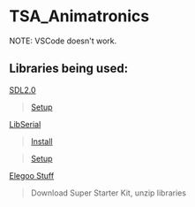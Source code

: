 # TSA_Animatronics
NOTE: VSCode doesn't work.

## Libraries being used:

[SDL2.0](https://www.libsdl.org/download-2.0.php)
>[Setup](http://lazyfoo.net/tutorials/SDL/index.php)

[LibSerial](http://libserial.sourceforge.net/)
>[Install](https://github.com/crayzeewulf/libserial)

>[Setup](http://libserial.sourceforge.net/_sources/tutorial.txt)

[Elegoo Stuff](http://www.elegoo.com/download/)
>Download Super Starter Kit, unzip libraries
